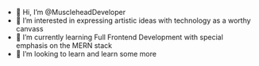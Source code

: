 - 👋 Hi, I’m @MuscleheadDeveloper
- 👀 I’m interested in expressing artistic ideas with technology as a worthy canvass
- 🌱 I’m currently learning Full Frontend Development with special emphasis on the MERN stack
- 💞️ I’m looking to learn and learn some more


<!---
MuscleheadDeveloper/MuscleheadDeveloper is a ✨ special ✨ repository because its `README.md` (this file) appears on your GitHub profile.
You can click the Preview link to take a look at your changes.
--->

